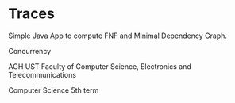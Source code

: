# Traces

Simple Java App to compute FNF and Minimal Dependency Graph.

Concurrency

AGH UST Faculty of Computer Science, Electronics and Telecommunications

Computer Science 5th term

